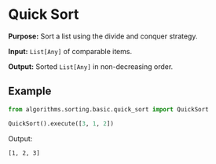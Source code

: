 # Quick Sort

**Purpose:** Sort a list using the divide and conquer strategy.

**Input:** `List[Any]` of comparable items.

**Output:** Sorted `List[Any]` in non-decreasing order.

## Example
```python
from algorithms.sorting.basic.quick_sort import QuickSort

QuickSort().execute([3, 1, 2])
```
Output:
```
[1, 2, 3]
```
